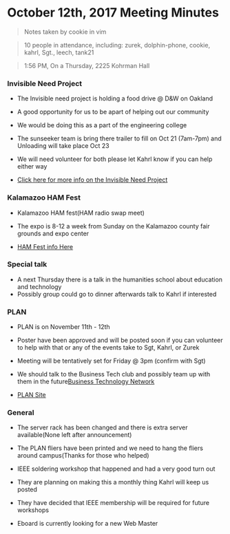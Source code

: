 # October 12th, 2017 Meeting Minutes
> Notes taken by cookie in vim

> 10 people in attendance, including: zurek, dolphin-phone, cookie, kahrl, Sgt., leech, tank21

> 1:56 PM, On a Thursday, 2225 Kohrman Hall

### Invisible Need Project

- The Invisible need project is holding a food drive @ D&W on Oakland

- A good opportunity for us to be apart of helping out our community

- We would be doing this as a part of the engineering college

- The sunseeker team is bring there trailer to fill on Oct 21 (7am-7pm) and Unloading will take place Oct 23

- We will need volunteer for both please let Kahrl know if you can help either way

- [Click here for more info on the Invisible Need Project](http://www.mywmu.com/s/1428/gid2/index.aspx?sid=1428&gid=2&pgid=2030)

### Kalamazoo HAM Fest

- Kalamazoo HAM fest(HAM radio swap meet)

- The expo is 8-12 a week from Sunday on the Kalamazoo county fair grounds and expo center

- [HAM Fest info Here](http://www.kalamazoohamfest.org/)

### Special talk

- A next Thursday there is a talk in the humanities school about education and technology
- Possibly group could go to  dinner afterwards talk to Kahrl if interested

### PLAN

- PLAN is on  November 11th - 12th

- Poster have been approved and  will be posted soon if you can volunteer to help with that or any of the events take to Sgt, Kahrl, or Zurek

- Meeting will be tentatively set for Friday @ 3pm (confirm with Sgt)

- We should talk to the Business Tech club and possibly team up with them in the future[Business Technology Network](https://www.facebook.com/groups/wmubtn/)

- [PLAN Site](https://whatistheplan.com)

### General 

- The server rack has been changed and there is extra server available(None left after announcement)

- The PLAN fliers have been printed and we need to hang the fliers around campus(Thanks for those who helped)

- IEEE soldering workshop that happened and had a very good turn out 

- They are planning on making this a monthly thing Kahrl will keep us posted

- They have decided that IEEE membership will be required for future workshops

- Eboard is currently looking for a new Web Master

